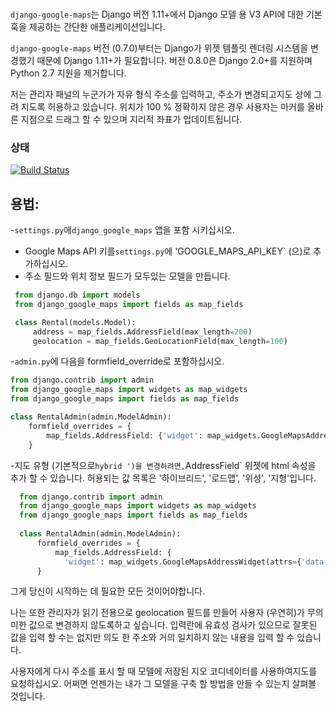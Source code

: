 
### <In korea>
`django-google-maps`는 Django 버전 1.11+에서 Django 모델 용 V3 API에 대한 기본 훅을 제공하는 간단한 애플리케이션입니다.

`django-google-maps` 버전 (0.7.0)부터는 Django가 위젯 템플릿 렌더링 시스템을 변경했기 때문에 Django 1.11+가 필요합니다. 버전 0.8.0은 Django 2.0+를 지원하며 Python 2.7 지원을 제거합니다.

저는 관리자 패널의 누군가가 자유 형식 주소를 입력하고, 주소가 변경되고지도 상에 그려 지도록 허용하고 있습니다. 위치가 100 % 정확하지 않은 경우 사용자는 마커를 올바른 지점으로 드래그 할 수 있으며 지리적 좌표가 업데이트됩니다.

### 상태
[![Build Status](https://travis-ci.org/madisona/django-google-maps.png)](https://travis-ci.org/madisona/django-google-maps)

용법:
------
-`settings.py`에`django_google_maps` 앱을 포함 시키십시오.
- Google Maps API 키를`settings.py`에 'GOOGLE_MAPS_API_KEY` (으)로 추가하십시오.
- 주소 필드와 위치 정보 필드가 모두있는 모델을 만듭니다.

 ```python
  from django.db import models
  from django_google_maps import fields as map_fields

  class Rental(models.Model):
      address = map_fields.AddressField(max_length=200)
      geolocation = map_fields.GeoLocationField(max_length=100)
  ```

-`admin.py`에 다음을 formfield_override로 포함하십시오.

  ```python
  from django.contrib import admin
  from django_google_maps import widgets as map_widgets
  from django_google_maps import fields as map_fields

  class RentalAdmin(admin.ModelAdmin):
      formfield_overrides = {
          map_fields.AddressField: {'widget': map_widgets.GoogleMapsAddressWidget},
      }
  ```

-지도 유형 (기본적으로`hybrid ')을 변경하려면,`AddressField` 위젯에 html 속성을 추가 할 수 있습니다. 허용되는 값 목록은 '하이브리드', '로드맵', '위성', '지형'입니다.

```python
  from django.contrib import admin
  from django_google_maps import widgets as map_widgets
  from django_google_maps import fields as map_fields
  
  class RentalAdmin(admin.ModelAdmin):
      formfield_overrides = {
          map_fields.AddressField: {
            'widget': map_widgets.GoogleMapsAddressWidget(attrs={'data-map-type': 'roadmap'})},
      }
```  

그게 당신이 시작하는 데 필요한 모든 것이어야합니다.

나는 또한 관리자가 읽기 전용으로 geolocation 필드를 만들어 사용자 (우연히)가 무의미한 값으로 변경하지 않도록하고 싶습니다. 입력란에 유효성 검사가 있으므로 잘못된 값을 입력 할 수는 없지만 의도 한 주소와 거의 일치하지 않는 내용을 입력 할 수 있습니다.

사용자에게 다시 주소를 표시 할 때 모델에 저장된 지오 코디네이터를 사용하여지도를 요청하십시오. 어쩌면 언젠가는 내가 그 모델을 구축 할 방법을 만들 수 있는지 살펴볼 것입니다.
